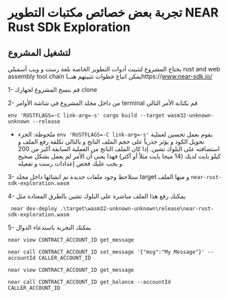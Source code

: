 # تجربة بعض خصائص مكتبات التطوير NEAR Rust SDk Exploration

## لتشغيل المشروع

يحتاج المشروع لتثبيت أدوات التطوير الخاصة بلغة رست و ويب أسمبلي rust and web assembly tool chain
يمكن اتباع خطوات تثبيتهم هنــاhttps://www.near-sdk.io/

1- قم بنسخ المشروع لجهازك clone

2- من داخل مجلد المشروع فى شاشة الأوامر terminal قم بكتابة الأمر التالي

```
env 'RUSTFLAGS=-C link-arg=-s' cargo build --target wasm32-unknown-unknown --release
```

- ملحوظة: الجزء `env 'RUSTFLAGS=-C link-arg=-s'` يقوم بعمل تحسين لعملية تحويل الكود و يؤثر جذرياً على حجم الملف الناتج و بالتالى تكلفة رفع الملف و استضافته على البلوك تشين. إذا كان الملف الناتج من العملية السابقة أكبر من 200 كيلو بايت لديك (14 ميجا بايت مثلاً أو أكثر) فهذا يعنى أن الأمر لم يعمل بشكل صحيح و يجب عليك فحص إعدادات رست و تفعيله.

3- ستلاحظ وجود ملفات جديدة تم انشائها داخل مجلد target و منها الملف `near-rust-sdk-exploration.wasm`

4- يمكنك رفع هذا الملف مباشرة على البلوك تشين بالطرق المعتادة مثل

```
 near dev-deploy .\target\wasm32-unknown-unknown\release\near-rust-sdk-exploration.wasm
```

5- يمكنك التجربة باستدعاء الدوال 

```
near view CONTRACT_ACCOUNT_ID get_message
```

```
near call CONTRACT_ACCOUNT_ID set_message '{"msg":"My Message"}' --accountId CALLER_ACCOUNT_ID
```

```
near view CONTRACT_ACCOUNT_ID get_message
```

```
near call CONTRACT_ACCOUNT_ID get_balance --accountId CALLER_ACCOUNT_ID
```
